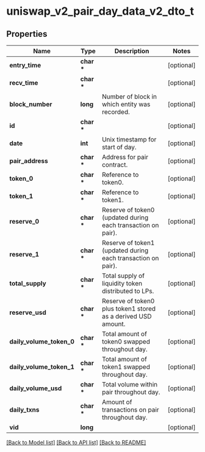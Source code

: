 # uniswap_v2_pair_day_data_v2_dto_t

## Properties
Name | Type | Description | Notes
------------ | ------------- | ------------- | -------------
**entry_time** | **char \*** |  | [optional] 
**recv_time** | **char \*** |  | [optional] 
**block_number** | **long** | Number of block in which entity was recorded. | [optional] 
**id** | **char \*** |  | [optional] 
**date** | **int** | Unix timestamp for start of day. | [optional] 
**pair_address** | **char \*** | Address for pair contract. | [optional] 
**token_0** | **char \*** | Reference to token0. | [optional] 
**token_1** | **char \*** | Reference to token1. | [optional] 
**reserve_0** | **char \*** | Reserve of token0 (updated during each transaction on pair). | [optional] 
**reserve_1** | **char \*** | Reserve of token1 (updated during each transaction on pair). | [optional] 
**total_supply** | **char \*** | Total supply of liquidity token distributed to LPs. | [optional] 
**reserve_usd** | **char \*** | Reserve of token0 plus token1 stored as a derived USD amount. | [optional] 
**daily_volume_token_0** | **char \*** | Total amount of token0 swapped throughout day. | [optional] 
**daily_volume_token_1** | **char \*** | Total amount of token1 swapped throughout day. | [optional] 
**daily_volume_usd** | **char \*** | Total volume within pair throughout day. | [optional] 
**daily_txns** | **char \*** | Amount of transactions on pair throughout day. | [optional] 
**vid** | **long** |  | [optional] 

[[Back to Model list]](../README.md#documentation-for-models) [[Back to API list]](../README.md#documentation-for-api-endpoints) [[Back to README]](../README.md)


